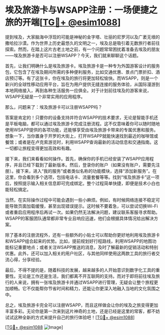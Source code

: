 # 埃及旅游卡与WSAPP注册：一场便捷之旅的开端[[TG💪+ @esim1088](https://t.me/s/esim1088)]

提到埃及，大家脑海中浮现的可能是神秘的金字塔、壮丽的尼罗河以及广袤无垠的撒哈拉沙漠。作为世界上历史最悠久的文明之一，埃及总是吸引着无数旅行者前往探索。然而，在踏上这片古老土地之前，有一个问题常常困扰着准备去埃及的朋友——埃及旅游卡是否可以注册WSAPP？今天，我们就来聊聊这个话题。

首先，让我们明确什么是埃及旅游卡。埃及旅游卡是一种专为外国游客设计的服务包，它包含了在埃及期间所需的多种便利服务，比如交通优惠、景点门票折扣、酒店预订等。有了这张卡，你在埃及的旅行将更加轻松愉快。而WSAPP，则是一个新兴的全球性移动应用平台，旨在为用户提供无缝连接的服务体验，从国际漫游到本地网络接入，再到各种生活服务一应俱全。对于计划前往埃及的游客来说，WSAPP无疑是一个非常实用的应用程序。

那么，问题来了：埃及旅游卡可以注册WSAPP吗？

答案是肯定的！只要你的设备支持并符合WSAPP的技术要求，无论是智能手机还是平板电脑，都可以通过埃及旅游卡完成注册流程。这不仅意味着你可以随时随地使用WSAPP提供的各项功能，还能够享受由埃及旅游卡带来的专属优惠和服务。想象一下，当你置身于开罗的大街上，打开WSAPP就能快速找到最近的咖啡馆或餐馆；或者是在卢克索游览时，利用WSAPP查询最新的活动信息和交通指南。这一切都让旅程变得更加高效和有趣。

接下来，我们来看看如何操作。首先，确保你的手机已经安装了WSAPP应用程序，并且已经下载到了最新版本。然后，登录你的账户（如果没有账户，需要先注册）。接下来，进入“我的服务”或者类似名称的功能模块，选择“添加新服务”。在这里，你会看到多个选项，包括电话卡、流量套餐等等。找到“埃及旅游卡”这一项后，按照提示输入相关信息即可完成绑定。整个过程简单快捷，即便是技术小白也能轻松搞定。

当然，在实际操作过程中可能会遇到一些小麻烦。例如，有时候网络连接不稳定可能导致页面加载缓慢，甚至出现错误提示。这时候不要着急，可以尝试切换Wi-Fi或者重启应用程序后再试一次。如果仍然无法解决问题，建议联系客服寻求帮助。WSAPP的客服团队通常都非常专业且响应迅速，他们会根据具体情况给出解决方案。

除了基本的注册流程外，还有一些额外的小贴士可以帮助你更好地利用埃及旅游卡和WSAPP组合起来的优势。比如，提前规划好行程路线，利用WSAPP的地图功能标记重要地点；或者关注WSAPP推送的消息，及时了解最新的促销活动和特别优惠。此外，还可以加入相关的用户社区，与其他同样使用这两款工具的旅行者交流心得，分享经验。

最后，不得不提的是，随着科技的发展，越来越多的人开始意识到数字化工具的重要性。无论是工作还是生活，我们都离不开互联网的支持。而对于即将前往埃及旅行的人来说，拥有一张埃及旅游卡并通过WSAPP进行管理，无疑会让整个旅程更加顺畅。它不仅能帮你节省时间和精力，还能让你更深入地融入当地的文化氛围之中。

总之，埃及旅游卡完全可以注册WSAPP，而且这样做会让你的埃及之旅变得更加丰富多彩。无论你是第一次来到这片神奇的土地，还是已经是这里的常客，都不妨试试这种全新的方式来提升自己的旅行体验吧！[[TG💪+ @esim1088](https://t.me/s/esim1088)]

[[TG💪+ @esim1088](https://t.me/s/esim1088) ![Image](https://i.postimg.cc/4NQfJmqS/Snipaste-2025-05-13-00-14-12.png)]